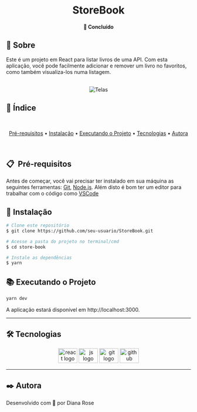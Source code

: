 <h1 align="center">
    StoreBook
</h1>

<h4 align="center"> 
	📌 Concluído
</h4>

## 📝 Sobre

Este é um projeto em React para listar livros de uma API. Com esta aplicação, você pode facilmente adicionar e remover um livro no favoritos, como também visualiza-los numa listagem. 

<br>

<div align="center">
  <img src="https://github.com/DaiLobo/StoreBook/assets/47689708/a198b475-a572-4548-9dff-228920cd8bce" alt="Telas">
</div>

## :bookmark: Índice

<br>
<p align="center">
 <a href="#-pré-requisitos">Pré-requisitos</a> •
 <a href="#-instalação">Instalação</a> • 
 <a href="#-executando-o-projeto">Executando o Projeto</a> • 
 <a href="#-tecnologias">Tecnologias</a> • 
 <a href="#%EF%B8%8F-autora">Autora</a>
</p>
<br>

## 📋&nbsp; Pré-requisitos

Antes de começar, você vai precisar ter instalado em sua máquina as seguintes ferramentas:
[Git](https://git-scm.com), [Node.js](https://nodejs.org/en/). 
Além disto é bom ter um editor para trabalhar com o código como [VSCode](https://code.visualstudio.com/)

## 🔧 Instalação

```bash
# Clone este repositório
$ git clone https://github.com/seu-usuario/StoreBook.git

# Acesse a pasta do projeto no terminal/cmd
$ cd store-book

# Instale as dependências
$ yarn
```

## 📚 Executando o Projeto

```bash
yarn dev
```
A aplicação estará disponível em http://localhost:3000.

<hr/>

## 🛠 Tecnologias
<div align="center">
  <img src="https://cdn.jsdelivr.net/gh/devicons/devicon/icons/react/react-original.svg" height="40" width="52" alt="react logo"  />
  <img src="https://cdn.jsdelivr.net/gh/devicons/devicon/icons/javascript/javascript-original.svg" height="40" width="52" alt="js logo"  />     
  <img src="https://cdn.jsdelivr.net/gh/devicons/devicon/icons/git/git-original.svg" height="40" width="52" alt="git logo"  />
  <img src="https://cdn.jsdelivr.net/gh/devicons/devicon/icons/github/github-original.svg" height="40" width="52" alt="github logo" />                                   
</div>
<hr/>

## ✒️ Autora
Desenvolvido com 💜 por Diana Rose
